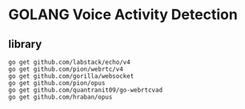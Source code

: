 #  GOLANG Voice Activity Detection

## library
    go get github.com/labstack/echo/v4
    go get github.com/pion/webrtc/v4
    go get github.com/gorilla/websocket
    go get github.com/pion/opus
    go get github.com/quantranit09/go-webrtcvad
    go get github.com/hraban/opus